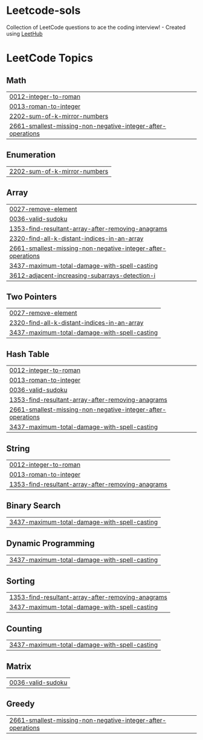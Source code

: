 # Leetcode-sols
Collection of LeetCode questions to ace the coding interview! - Created using [LeetHub](https://github.com/QasimWani/LeetHub)

<!---LeetCode Topics Start-->
# LeetCode Topics
## Math
|  |
| ------- |
| [0012-integer-to-roman](https://github.com/OsamaNabih/Leetcode-sols/tree/master/0012-integer-to-roman) |
| [0013-roman-to-integer](https://github.com/OsamaNabih/Leetcode-sols/tree/master/0013-roman-to-integer) |
| [2202-sum-of-k-mirror-numbers](https://github.com/OsamaNabih/Leetcode-sols/tree/master/2202-sum-of-k-mirror-numbers) |
| [2661-smallest-missing-non-negative-integer-after-operations](https://github.com/OsamaNabih/Leetcode-sols/tree/master/2661-smallest-missing-non-negative-integer-after-operations) |
## Enumeration
|  |
| ------- |
| [2202-sum-of-k-mirror-numbers](https://github.com/OsamaNabih/Leetcode-sols/tree/master/2202-sum-of-k-mirror-numbers) |
## Array
|  |
| ------- |
| [0027-remove-element](https://github.com/OsamaNabih/Leetcode-sols/tree/master/0027-remove-element) |
| [0036-valid-sudoku](https://github.com/OsamaNabih/Leetcode-sols/tree/master/0036-valid-sudoku) |
| [1353-find-resultant-array-after-removing-anagrams](https://github.com/OsamaNabih/Leetcode-sols/tree/master/1353-find-resultant-array-after-removing-anagrams) |
| [2320-find-all-k-distant-indices-in-an-array](https://github.com/OsamaNabih/Leetcode-sols/tree/master/2320-find-all-k-distant-indices-in-an-array) |
| [2661-smallest-missing-non-negative-integer-after-operations](https://github.com/OsamaNabih/Leetcode-sols/tree/master/2661-smallest-missing-non-negative-integer-after-operations) |
| [3437-maximum-total-damage-with-spell-casting](https://github.com/OsamaNabih/Leetcode-sols/tree/master/3437-maximum-total-damage-with-spell-casting) |
| [3612-adjacent-increasing-subarrays-detection-i](https://github.com/OsamaNabih/Leetcode-sols/tree/master/3612-adjacent-increasing-subarrays-detection-i) |
## Two Pointers
|  |
| ------- |
| [0027-remove-element](https://github.com/OsamaNabih/Leetcode-sols/tree/master/0027-remove-element) |
| [2320-find-all-k-distant-indices-in-an-array](https://github.com/OsamaNabih/Leetcode-sols/tree/master/2320-find-all-k-distant-indices-in-an-array) |
| [3437-maximum-total-damage-with-spell-casting](https://github.com/OsamaNabih/Leetcode-sols/tree/master/3437-maximum-total-damage-with-spell-casting) |
## Hash Table
|  |
| ------- |
| [0012-integer-to-roman](https://github.com/OsamaNabih/Leetcode-sols/tree/master/0012-integer-to-roman) |
| [0013-roman-to-integer](https://github.com/OsamaNabih/Leetcode-sols/tree/master/0013-roman-to-integer) |
| [0036-valid-sudoku](https://github.com/OsamaNabih/Leetcode-sols/tree/master/0036-valid-sudoku) |
| [1353-find-resultant-array-after-removing-anagrams](https://github.com/OsamaNabih/Leetcode-sols/tree/master/1353-find-resultant-array-after-removing-anagrams) |
| [2661-smallest-missing-non-negative-integer-after-operations](https://github.com/OsamaNabih/Leetcode-sols/tree/master/2661-smallest-missing-non-negative-integer-after-operations) |
| [3437-maximum-total-damage-with-spell-casting](https://github.com/OsamaNabih/Leetcode-sols/tree/master/3437-maximum-total-damage-with-spell-casting) |
## String
|  |
| ------- |
| [0012-integer-to-roman](https://github.com/OsamaNabih/Leetcode-sols/tree/master/0012-integer-to-roman) |
| [0013-roman-to-integer](https://github.com/OsamaNabih/Leetcode-sols/tree/master/0013-roman-to-integer) |
| [1353-find-resultant-array-after-removing-anagrams](https://github.com/OsamaNabih/Leetcode-sols/tree/master/1353-find-resultant-array-after-removing-anagrams) |
## Binary Search
|  |
| ------- |
| [3437-maximum-total-damage-with-spell-casting](https://github.com/OsamaNabih/Leetcode-sols/tree/master/3437-maximum-total-damage-with-spell-casting) |
## Dynamic Programming
|  |
| ------- |
| [3437-maximum-total-damage-with-spell-casting](https://github.com/OsamaNabih/Leetcode-sols/tree/master/3437-maximum-total-damage-with-spell-casting) |
## Sorting
|  |
| ------- |
| [1353-find-resultant-array-after-removing-anagrams](https://github.com/OsamaNabih/Leetcode-sols/tree/master/1353-find-resultant-array-after-removing-anagrams) |
| [3437-maximum-total-damage-with-spell-casting](https://github.com/OsamaNabih/Leetcode-sols/tree/master/3437-maximum-total-damage-with-spell-casting) |
## Counting
|  |
| ------- |
| [3437-maximum-total-damage-with-spell-casting](https://github.com/OsamaNabih/Leetcode-sols/tree/master/3437-maximum-total-damage-with-spell-casting) |
## Matrix
|  |
| ------- |
| [0036-valid-sudoku](https://github.com/OsamaNabih/Leetcode-sols/tree/master/0036-valid-sudoku) |
## Greedy
|  |
| ------- |
| [2661-smallest-missing-non-negative-integer-after-operations](https://github.com/OsamaNabih/Leetcode-sols/tree/master/2661-smallest-missing-non-negative-integer-after-operations) |
<!---LeetCode Topics End-->